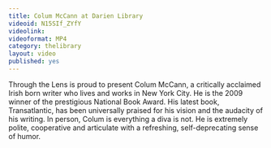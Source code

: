 ```yaml
---
title: Colum McCann at Darien Library
videoid: N15SIf_ZYfY
videolink: 
videoformat: MP4
category: thelibrary
layout: video
published: yes
---
```


Through the Lens is proud to present Colum McCann, a critically acclaimed Irish born writer who lives and works in New York City.
He is the 2009 winner of the prestigious National Book Award. His latest book, Transatlantic, has been universally praised for his vision and the audacity of his writing. In person, Colum is everything a diva is not. He is extremely polite, cooperative and articulate with a refreshing, self-deprecating sense of humor.